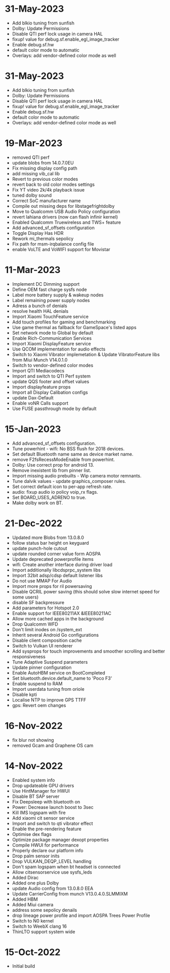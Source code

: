 # 31-May-2023
- Add blkio tuning from sunfish
- Dolby: Update Permissions
- Disable QTI perf lock usage in camera HAL
- fixup! value for debug.sf.enable_egl_image_tracker
- Enable debug.sf.hw 
-  default color mode to automatic
-  Overlays: add vendor-defined color mode as well

# 31-May-2023
- Add blkio tuning from sunfish
- Dolby: Update Permissions
- Disable QTI perf lock usage in camera HAL
- fixup! value for debug.sf.enable_egl_image_tracker
- Enable debug.sf.hw 
-  default color mode to automatic
-  Overlays: add vendor-defined color mode as well

# 19-Mar-2023
- removed QTI perf
- update blobs from 14.0.7.0EU
- Fix missing display config path
- add missing vib_cal lib
- Revert to previous color modes
- revert back to old color modes settings
- Fix YT video 2k/4k playback issue
- tuned dolby sound 
- Correct SoC manufacturer name
- Compile out missing deps for libstagefrightdolby
- Move to Qualcomm USB Audio Policy configuration
- revert lahiana drivers (now can flash infinir kernel)
- Enabled Qualcomm Truewireless and TWS+ feature 
- Add advanced_sf_offsets configuration
- Toggle Display Has HDR
- Rework mi_thermals sepolicy 
- Fix path for msm-irqbalance config file
- enable VoLTE and VoWIFI support for Movistar

# 11-Mar-2023
- Implement DC Dimming support
- Define OEM fast charge sysfs node
- Label more battery supply & wakeup nodes
- Label remaining power supply nodes
- Adress a bunch of denials
- resolve health HAL denials 
- Import Xiaomi TouchFeature service
- Add touch profiles for gaming and benchmarking
- Use game thermal as fallback for GameSpace's listed apps
- Set network mode to Global by default
- Enable Rich-Communication Services 
- Import Xiaomi DisplayFeature service 
- Use QCOM implementation for audio effects
- Switch to Xiaomi Vibrator implemetation & Update VibratorFeature libs from Miui Munch V14.0.1.0
- Switch to vendor-defined color modes
- Import QTI Mediacodecs
- Import and switch to QTI Perf system
- update QQS footer and offset values
- Import displayfeature props
- Import all Display Calibation configs
- update Dax-Default
- Enable voNR Calls support
- Use FUSE passthrough mode by default

# 15-Jan-2023
- Add advanced_sf_offsets configuration. 
- Tune powerhint - wifi: No BSS flush for 2018 devices. 
- Set default Bluetooth name same as device market name. 
- remove F2fsRecessModeEnable from powerhint. 
- Dolby: Use correct prop for android 13. 
- Remove inexistent lib from pinner list. 
- Import missing audio prebuilts - Wip camera motor remnants. 
- Tune dalvik values - update graphics_composer rules. 
- Set correct default icon to per-app refresh rate.
- audio: fixup audio io policy voip_rx flags.
- Set BOARD_USES_ADRENO to true.
- Make dolby work on BT.

# 21-Dec-2022
- Updated more Blobs from 13.0.8.0
- follow status bar height on keyguard
- update punch-hole cutout
- update rounded corner value form AOSPA 
- Update deprecated powerprofile items
- wifi: Create another interface during driver load
- Import additionally libcdsprpc_system libs
- Import 32bit adsp/cdsp default listener libs
- Do not use MMAP For Audio
- Import more props for ril powersaving
- Disable QCRIL power saving
  (this should solve slow internet speed for some users)
- disable SF backpressure 
- Add parameters for Hotspot 2.0
- Enable support for IEEE80211AX &IEEE80211AC
- Allow more cached apps in the background 
- Drop Qualcomm WFD 
- Don't limit inodes on /system_ext
- Inherit several Android Go configurations
- Disable client composition cache
- Switch to Vulkan UI renderer
- Add sysprops for touch improvements and smoother scrolling and better responsiveness 
- Tune Adaptive Suspend parameters
- Update pinner configuration
- Enable AutoHBM service on BootCompleted
- Set bluetooth.device.default_name to 'Poco F3'
- Enable suspend to RAM 
- Import userdata tuning from oriole
- Disable kpti
- Localise NTP to improve GPS TTFF
- gps: Revert oem changes

# 16-Nov-2022
- fix blur not showing 
- removed Gcam and  Graphene OS cam

# 14-Nov-2022
- Enabled system info
- Drop updateable GPU drivers
- Use HintManager for HWUI
- Disable BT SAP server
- Fix Deepsleep with bluetooth on 
- Power: Decrease launch boost to 3sec
- Kill IMS logspam with fire
- Add xiaomi cit sensor service
- Import and switch to qti vibrator effect
- Enable the pre-rendering feature
- Optimise dex flags
- Optimize package manager dexopt properties
- Compile HWUI for performance
- Properly declare our platform info
- Drop palm sensor inits
- Drop VULKAN_DEQP_LEVEL handling
- Don't spam logspam when bt headset is connected
- Allow citsensorservice use sysfs_leds
- Added Dirac
- Added one plus Dolby
- update Audio config from 13.0.8.0 EEA
- Update CarrierConfig from munch V13.0.4.0.SLMMIXM
- Added HBM
- Added Miui camera
- address some sepolicy denails
- drop lineage power profile and import AOSPA Trees Power Profile
- Switch to N0 kernel 
- Switch to WeebX clang 16
- ThinLTO support system wide

# 15-Oct-2022
- Initial build


